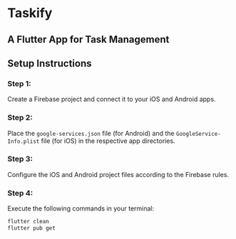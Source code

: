 # Taskify

## A Flutter App for Task Management

## Setup Instructions

### Step 1:

Create a Firebase project and connect it to your iOS and Android apps.

### Step 2:

Place the `google-services.json` file (for Android) and the `GoogleService-Info.plist` file (for iOS) in the respective app directories.

### Step 3:

Configure the iOS and Android project files according to the Firebase rules.

### Step 4:

Execute the following commands in your terminal:

```bash
flutter clean
flutter pub get